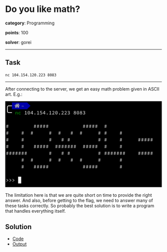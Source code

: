 # Do you like math?

**category**: Programming

**points**: 100

**solver**: gorei

---

## Task

`nc 104.154.120.223 8083`

---

After connecting to the server, we get an easy math problem given in ASCII art. E.g.:

![](nc_example.png)

The limitation here is that we are quite short on time to provide the right answer. And also, before getting to the flag, we need to answer many of these tasks correctly. So probably the best solution is to write a program that handles everything itself.

## Solution

 - [Code](https://gitlab.stdin.cz/ts/code-from-ctf-challenges/blob/master/ISITDTU/do-you-like-math.py)
 - [Output](https://gitlab.stdin.cz/ts/code-from-ctf-challenges/blob/master/ISITDTU/do-you-like-math_output.txt)
